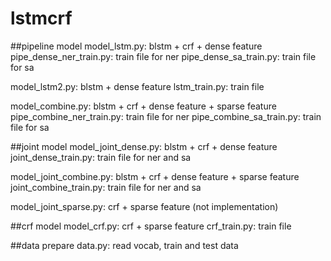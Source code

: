 # lstmcrf

##pipeline model 
model_lstm.py: blstm + crf + dense feature
pipe_dense_ner_train.py: train file for ner
pipe_dense_sa_train.py: train file for sa

model_lstm2.py: blstm + dense feature
lstm_train.py: train file

model_combine.py: blstm + crf + dense feature + sparse feature
pipe_combine_ner_train.py: train file for ner
pipe_combine_sa_train.py: train file for sa

##joint model
model_joint_dense.py: blstm + crf + dense feature
joint_dense_train.py: train file for ner and sa

model_joint_combine.py: blstm + crf + dense feature + sparse feature
joint_combine_train.py: train file for ner and sa

model_joint_sparse.py: crf + sparse feature (not implementation)

##crf model
model_crf.py: crf + sparse feature
crf_train.py: train file

##data prepare
data.py: read vocab, train and test data
